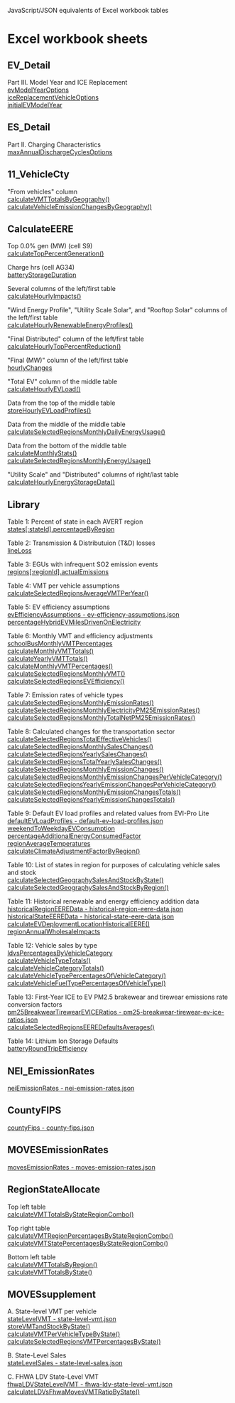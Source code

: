 JavaScript/JSON equivalents of Excel workbook tables

# Excel workbook sheets

## EV_Detail

Part III. Model Year and ICE Replacement  
[evModelYearOptions](../client/src/config.ts#L1065)  
[iceReplacementVehicleOptions](../client/src/config.ts#L1078)  
[initialEVModelYear](../client/src/redux/reducers/impacts.ts#L299)

## ES_Detail

Part II. Charging Characteristics  
[maxAnnualDischargeCyclesOptions](../client/src/config.ts#L1055)

## 11_VehicleCty

"From vehicles" column  
[calculateVMTTotalsByGeography()](../client/src/calculations/transportation.ts#L475)  
[calculateVehicleEmissionChangesByGeography()](../client/src/calculations/transportation.ts#L3589)

## CalculateEERE

Top 0.0% gen (MW) (cell S9)  
[calculateTopPercentGeneration()](../client/src/calculations/impacts.ts#L591)

Charge hrs (cell AG34)  
[batteryStorageDuration](../client/src/config.ts#L305)

Several columns of the left/first table  
[calculateHourlyImpacts()](../client/src/calculations/impacts.ts#L650)

"Wind Energy Profile", "Utility Scale Solar", and "Rooftop Solar" columns of the left/first table  
[calculateHourlyRenewableEnergyProfiles()](../client/src/calculations/impacts.ts#L59)

"Final Distributed" column of the left/first table  
[calculateHourlyTopPercentReduction()](../client/src/calculations/impacts.ts#L614)

"Final (MW)" column of the left/first table  
[hourlyChanges](../client/src/redux/reducers/results.ts#L165)

"Total EV" column of the middle table  
[calculateHourlyEVLoad()](../client/src/calculations/impacts.ts#L458)

Data from the top of the middle table  
[storeHourlyEVLoadProfiles()](../client/src/calculations/transportation.ts#L325)

Data from the middle of the middle table  
[calculateSelectedRegionsMonthlyDailyEnergyUsage()](../client/src/calculations/transportation.ts#L2675)

Data from the bottom of the middle table  
[calculateMonthlyStats()](../client/src/calculations/transportation.ts#L420)  
[calculateSelectedRegionsMonthlyEnergyUsage()](../client/src/calculations/transportation.ts#L2598)

"Utility Scale" and "Distributed" columns of right/last table  
[calculateHourlyEnergyStorageData()](../client/src/calculations/impacts.ts#L97)

## Library
Table 1: Percent of state in each AVERT region  
[states[:stateId].percentageByRegion](../client/src/config.ts#L673)

Table 2: Transmission & Distributuion (T&D) losses  
[lineLoss](../client/src/config.ts#L387)

Table 3: EGUs with infrequent SO2 emission events  
[regions[:regionId].actualEmissions](../client/src/config.ts#L393)

Table 4: VMT per vehicle assumptions  
[calculateSelectedRegionsAverageVMTPerYear()](../client/src/calculations/transportation.ts#L1781)

Table 5: EV efficiency assumptions  
[evEfficiencyAssumptions - ev-efficiency-assumptions.json](../client/src/data/ev-efficiency-assumptions.json)  
[percentageHybridEVMilesDrivenOnElectricity](../client/src/config.ts#L183)

Table 6: Monthly VMT and efficiency adjustments  
[schoolBusMonthlyVMTPercentages](../client/src/config.ts#L189)  
[calculateMonthlyVMTTotals()](../client/src/calculations/transportation.ts#L619)  
[calculateYearlyVMTTotals()](../client/src/calculations/transportation.ts#L701)  
[calculateMonthlyVMTPercentages()](../client/src/calculations/transportation.ts#L749)  
[calculateSelectedRegionsMonthlyVMT()](../client/src/calculations/transportation.ts#L1885)  
[calculateSelectedRegionsEVEfficiency()](../client/src/calculations/transportation.ts#L1974)

Table 7: Emission rates of vehicle types  
[calculateSelectedRegionsMonthlyEmissionRates()](../client/src/calculations/transportation.ts#L2059)  
[calculateSelectedRegionsMonthlyElectricityPM25EmissionRates()](../client/src/calculations/transportation.ts#L2196)  
[calculateSelectedRegionsMonthlyTotalNetPM25EmissionRates()](../client/src/calculations/transportation.ts#L2301)

Table 8: Calculated changes for the transportation sector 
[calculateSelectedRegionsTotalEffectiveVehicles()](../client/src/calculations/transportation.ts#L1541)  
[calculateSelectedRegionsMonthlySalesChanges()](../client/src/calculations/transportation.ts#L2384)  
[calculateSelectedRegionsYearlySalesChanges()](../client/src/calculations/transportation.ts#L2506)  
[calculateSelectedRegionsTotalYearlySalesChanges()](../client/src/calculations/transportation.ts#L2560)  
[calculateSelectedRegionsMonthlyEmissionChanges()](../client/src/calculations/transportation.ts#L2776)  
[calculateSelectedRegionsMonthlyEmissionChangesPerVehicleCategory()](../client/src/calculations/transportation.ts#L2905)  
[calculateSelectedRegionsYearlyEmissionChangesPerVehicleCategory()](../client/src/calculations/transportation.ts#L3001)  
[calculateSelectedRegionsMonthlyEmissionChangesTotals()](../client/src/calculations/transportation.ts#L3078)  
[calculateSelectedRegionsYearlyEmissionChangesTotals()](../client/src/calculations/transportation.ts#L3151)

Table 9: Default EV load profiles and related values from EVI-Pro Lite  
[defaultEVLoadProfiles - default-ev-load-profiles.json](../client/src/data/default-ev-load-profiles.json)  
[weekendToWeekdayEVConsumption](../client/src/config.ts#L212)  
[percentageAdditionalEnergyConsumedFactor](../client/src/config.ts#L229)  
[regionAverageTemperatures](../client/src/config.ts#L238)  
[calculateClimateAdjustmentFactorByRegion()](../client/src/calculations/geography.ts#L135)

Table 10: List of states in region for purposes of calculating vehicle sales and stock  
[calculateSelectedGeographySalesAndStockByState()](../client/src/calculations/transportation.ts#L3210)  
[calculateSelectedGeographySalesAndStockByRegion()](../client/src/calculations/transportation.ts#L3345)

Table 11: Historical renewable and energy efficiency addition data  
[historicalRegionEEREData - historical-region-eere-data.json](../client/src/data/historical-region-eere-data.json)  
[historicalStateEEREData - historical-state-eere-data.json](../client/src/data/historical-state-eere-data.json)  
[calculateEVDeploymentLocationHistoricalEERE()](../client/src/calculations/transportation.ts#L3463)  
[regionAnnualWholesaleImpacts](../client/src/calculations/transportation.ts#L3500)

Table 12: Vehicle sales by type  
[ldvsPercentagesByVehicleCategory](../client/src/config.ts#L262)  
[calculateVehicleTypeTotals()](../client/src/calculations/transportation.ts#L1153)  
[calculateVehicleCategoryTotals()](../client/src/calculations/transportation.ts#L1195)  
[calculateVehicleTypePercentagesOfVehicleCategory()](../client/src/calculations/transportation.ts#L1244)  
[calculateVehicleFuelTypePercentagesOfVehicleType()](../client/src/calculations/transportation.ts#L1331)

Table 13: First-Year ICE to EV PM2.5 brakewear and tirewear emissions rate conversion factors  
[pm25BreakwearTirewearEVICERatios - pm25-breakwear-tirewear-ev-ice-ratios.json](../client/src/data/pm25-breakwear-tirewear-ev-ice-ratios.json)  
[calculateSelectedRegionsEEREDefaultsAverages()](../client/src/calculations/transportation.ts#L3402)

Table 14: Lithium Ion Storage Defaults  
[batteryRoundTripEfficiency](../client/src/config.ts#L300)

## NEI_EmissionRates

[neiEmissionRates - nei-emission-rates.json](../server/app/data/nei-emission-rates.json)

## CountyFIPS

[countyFips - county-fips.json](../client/src/data/county-fips.json)

## MOVESEmissionRates

[movesEmissionRates - moves-emission-rates.json](../client/src/data/moves-emission-rates.json)

## RegionStateAllocate

Top left table  
[calculateVMTTotalsByStateRegionCombo()](../client/src/calculations/transportation.ts#L832)

Top right table  
[calculateVMTRegionPercentagesByStateRegionCombo()](../client/src/calculations/transportation.ts#L1006)  
[calculateVMTStatePercentagesByStateRegionCombo()](../client/src/calculations/transportation.ts#L1079)

Bottom left table  
[calculateVMTTotalsByRegion()](../client/src/calculations/transportation.ts#L896)  
[calculateVMTTotalsByState()](../client/src/calculations/transportation.ts#L952)

## MOVESsupplement

A. State-level VMT per vehicle  
[stateLevelVMT - state-level-vmt.json](../client/src/data/state-level-vmt.json)  
[storeVMTandStockByState()](../client/src/calculations/transportation.ts#L1391)  
[calculateVMTPerVehicleTypeByState()](../client/src/calculations/transportation.ts#L1477)  
[calculateSelectedRegionsVMTPercentagesByState()](../client/src/calculations/transportation.ts#L1698)

B. State-Level Sales  
[stateLevelSales - state-level-sales.json](../client/src/data/state-level-sales.json)

C. FHWA LDV State-Level VMT  
[fhwaLDVStateLevelVMT - fhwa-ldv-state-level-vmt.json](../client/src/data/fhwa-ldv-state-level-vmt.json)  
[calculateLDVsFhwaMovesVMTRatioByState()](../client/src/calculations/transportation.ts#L1437)
